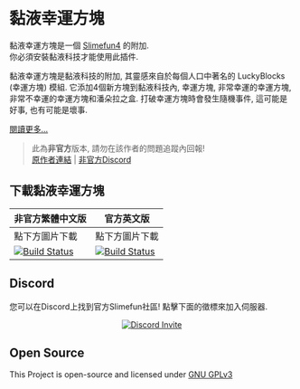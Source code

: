 # 黏液幸運方塊
黏液幸運方塊是一個 [Slimefun4](https://github.com/TheBusyBiscuit/Slimefun4/) 的附加.<br>
你必須安裝黏液科技才能使用此插件.

黏液幸運方塊是黏液科技的附加, 其靈感來自於每個人口中著名的 LuckyBlocks (幸運方塊) 模組.
它添加4個新方塊到黏液科技內, 幸運方塊, 非常幸運的幸運方塊, 非常不幸運的幸運方塊和潘朵拉之盒.
打破幸運方塊時會發生隨機事件, 這可能是好事, 也有可能是壞事.

[閱讀更多...](https://github.com/TheBusyBiscuit/Slimefun4/wiki/LuckyBlocks)

> 此為**非官方**版本, 請勿在該作者的問題追蹤內回報! <br>
> [原作者連結](https://github.com/TheBusyBiscuit/luckyblocks-sf) | [非官方Discord](https://discord.gg/GF4CwjFXT9)

## 下載黏液幸運方塊
| 非官方繁體中文版 | 官方英文版 |
| -------- | -------- |
| 點下方圖片下載 | 點下方圖片下載 |
| [![Build Status](https://xMikux.github.io/builds/SlimeTraditionalTranslation/luckyblocks-sf/master/badge.svg)](https://xMikux.github.io/builds/SlimeTraditionalTranslation/luckyblocks-sf/master) | [![Build Status](https://thebusybiscuit.github.io/builds/TheBusyBiscuit/luckyblocks-sf/master/badge.svg)](https://thebusybiscuit.github.io/builds/TheBusyBiscuit/luckyblocks-sf/master) |

## Discord
您可以在Discord上找到官方Slimefun社區!
點擊下面的徵標來加入伺服器.
<p align="center">
  <a href="https://discord.gg/fsD4Bkh">
    <img src="https://img.shields.io/discord/565557184348422174?color=7289DA&label=Discord&style=for-the-badge" alt="Discord Invite"/>
  </a>
</p>

## Open Source
This Project is open-source and licensed under [GNU GPLv3](https://github.com/TheBusyBiscuit/luckyblocks-sf/blob/master/LICENSE)
